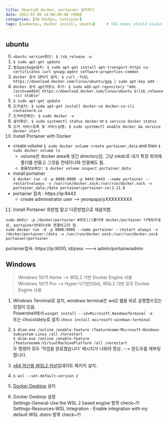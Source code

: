 ```yaml
---
title: Ubuntu에 docker, portainer 설치하기
date: 2023-07-08 14:00:00:00 +0900
categories: [SW DevOps, Container]
tags: [swdevops, docker install, ubuntu]     # TAG names should always be lowercase
--- 
```


## ubuntu 
0. ```ubuntu version확인: $ lsb_release -a```
1. ```$ sudo apt-get update```
2. ```필요package설치: $ sudo apt-get install apt-transport-https ca-certificates curl gnupg-agent software-properties-common```
3. ```docker 공식 GPG키 설치: $ curl -fsSL https://download.docker.com/linux/ubuntu/gpg | sudo apt-key add -```
4. ```docker 공식 apt저장소 추가: $ sudo add-apt-repository "deb [arch=amd64] https://download.docker.com/linux/ubuntu $(lsb_release -cs) stable"```
5. ```$ sudo apt-get update```
6. ```도커설치: $ sudo apt-get install docker-ce docker-ce-cli containerd.io```
7. ```도커버전확인: $ sudo docker -v```
8. ```설치확인: $ sudo systemctl status docker``` or ```$ service docker status```
9. ```도커 서비스등록 및 서비스실행: $ sudo systemctl enable docker && service docker start```<br>
10. Install Portainer with Docker
- create volume ```$ sudo docker volume create portainer_data``` and then ```$ sudo docker volume ls```<br>
  - volume은 docker area에 생긴 directory임. 그냥 mkdir로 내가 특정 위치에 폴더를 만들고 그것을 컨테이너와 연결해도 됨.
  - ```볼륨정보확인: $ docker volume inspect portainer_data```
- install portainer<br>
```$ docker run -d -p 8000:8000 -p 9443:9443 --name portainer --restart=always -v /var/run/docker.sock:/var/run/docker.sock -v portainer_data:/data portainer/portainer-ce:2.11.0```
- portainer 접속 : https://ip:9443
  - create administrator user --> yeonpapa/yXXXXXXXXX

11. Install Portainer 위방법 말고 다른방법으로 재설치함.
``` 
sudo mkdir -p /docker/portainer #루트(/)폴더에 docker/portainer 디렉토리생성, portainer컨테이너와 연결하고자 함.
sudo docker run -d -p 9000:9000 --name portainer --restart always -v /docker/portainer:/data -v /var/run/docker.sock:/var/run/docker.sock portainer/portainer 
```
portainer접속: https://ip:9000, id/pass ---> admin/portaineradmin



## Windows
> Windows 10/11 Home --> WSL2 기반 Docker Engine 사용<br> Windows 10/11 Pro --> Hyper-V기반(Old), WSL2 기반 모두 Docker Engine 사용

1. Windows Terminal로 설치, windows terminal은 wsl2 쉘을 바로 실행할수있는 장점이 있음.<br> Powershell에서 ```winget install --id=Microsoft.WindowsTerminal -e``` <br> 또는 chocolately로 설치 ```choco install microsoft-windows-terminal```
2. ```$ dism.exe /online /enable-feature /featurename:Microsoft-Windows-Subsystem-Linux /all /norestart```<br>
```$ dism.exe /online /enable-feature /featurename:VirtualMachinePlatform /all /norestart```
<br>두 명령어 모두 ‘작업을 완료했습니다’ 메시지가 나와야 정상. --> 윈도우를 재부팅합니다.

3. [x64 머신용 WSL2 커널](https://wslstorestorage.blob.core.windows.net/wslblob/wsl_update_x64.msi)업데이트 패키지 설치.
4. ```$ wsl --set-default-version 2```
5. [Docker Desktop](https://www.docker.com/products/docker-desktop/) 설치
6. Docker Desktop 설정 <br> Settings-General-Use the WSL 2 based engine 항목 check~!!! <br> Settings-Resources-WSL Integration - Enable integration with my default WSL distro 항목 check~!!!
